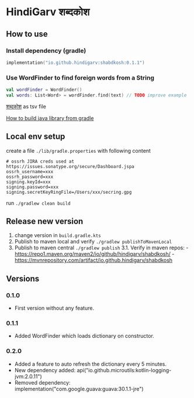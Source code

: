 # HindiGarv शब्दकोश

## How to use

### Install dependency (gradle)
```kotlin
implementation("io.github.hindigarv:shabdkosh:0.1.1")
```

### Use WordFinder to find foreign words from a String
```kotlin
val wordFinder = WordFinder()
val words: List<Word> = wordFinder.find(text) // TODO improve example
```


[शब्दकोश](https://docs.google.com/spreadsheets/d/e/2PACX-1vTnYyZxqwSjM3IPG9TchbZcAUDNM_Y4zbZCFjimzQKVjQpNNinNRj4CeWzXaHDNcDEJ_EPOrtBLycRD/pub?gid=0&single=true&output=tsv) as tsv file

[How to build java library from gradle](https://docs.gradle.org/7.4.2/samples/sample_building_java_libraries.html)

## Local env setup

create a file `./lib/gradle.properties` with following content
```properties
# ossrh JIRA creds used at https://issues.sonatype.org/secure/Dashboard.jspa
ossrh_username=xxx
ossrh_password=xxx
signing.keyId=xxx
signing.password=xxx
signing.secretKeyRingFile=/Users/xxx/secring.gpg
```

run `./gradlew clean build`

## Release new version

1. change version in `build.gradle.kts`
2. Publish to maven local and verify
    `./gradlew publishToMavenLocal`
3. Publish to maven central
    `./gradlew publish`
    3.1. Verify in maven repos:
        - https://repo1.maven.org/maven2/io/github/hindigarv/shabdkosh/
        - https://mvnrepository.com/artifact/io.github.hindigarv/shabdkosh


## Versions
### 0.1.0
 - First version without any feature.
### 0.1.1
 - Added WordFinder which loads dictionary on constructor.
### 0.2.0
 - Added a feature to auto refresh the dictionary every 5 minutes.
 - New dependency added: api("io.github.microutils:kotlin-logging-jvm:2.0.11")
 - Removed dependency: implementation("com.google.guava:guava:30.1.1-jre")